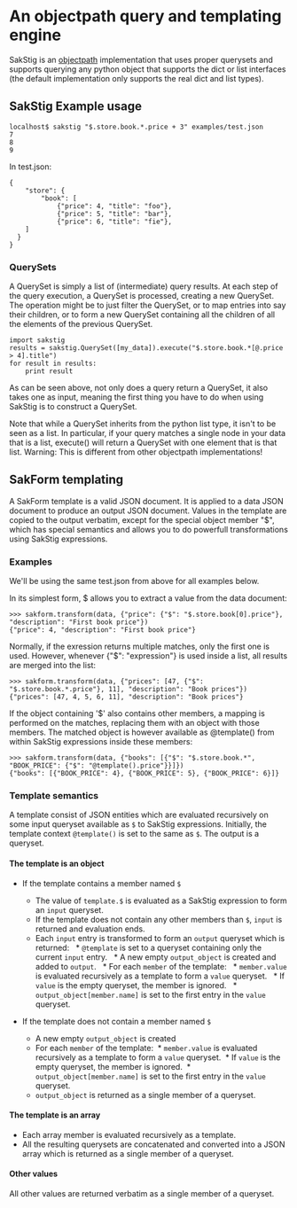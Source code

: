 # An objectpath query and templating engine

SakStig is an [objectpath](http://objectpath.org) implementation that uses proper querysets and supports querying
any python object that supports the dict or list interfaces (the default implementation only supports the real dict and list types).

## SakStig Example usage

    localhost$ sakstig "$.store.book.*.price + 3" examples/test.json
    7
    8
    9

In test.json:

    {
	    "store": {
		    "book": [
			    {"price": 4, "title": "foo"},
			    {"price": 5, "title": "bar"},
			    {"price": 6, "title": "fie"},
        ]
      }
    }
    
### QuerySets

A QuerySet is simply a list of (intermediate) query results. At each step of the query execution, a QuerySet is processed, creating a new QuerySet. The operation might be to just filter the QuerySet, or to map entries into say their children, or to form a new QuerySet containing all the children of all the elements of the previous QuerySet.

    import sakstig
    results = sakstig.QuerySet([my_data]).execute("$.store.book.*[@.price > 4].title")
    for result in results:
        print result

As can be seen above, not only does a query return a QuerySet, it also takes one as input, meaning the first thing you have to do when using SakStig is to construct a QuerySet.

Note that while a QuerySet inherits from the python list type, it isn't to be seen as a list. In particular, if your query matches a single node in your data that is a list, execute() will return a QuerySet with one element that is that list. Warning: This is different from other objectpath implementations!

## SakForm templating

A SakForm template is a valid JSON document. It is applied to a data
JSON document to produce an output JSON document. Values in the
template are copied to the output verbatim, except for the special
object member "$", which has special semantics and allows you to do
powerfull transformations using SakStig expressions.

### Examples
We'll be using the same test.json from above for all examples below.

In its simplest form, $ allows you to extract a value from the data
document:

    >>> sakform.transform(data, {"price": {"$": "$.store.book[0].price"}, "description": "First book price"})
    {"price": 4, "description": "First book price"}

Normally, if the exression returns multiple matches, only the first
one is used. However, whenever {"$": "expression"} is used inside a
list, all results are merged into the list:

    >>> sakform.transform(data, {"prices": [47, {"$": "$.store.book.*.price"}, 11], "description": "Book prices"})
    {"prices": [47, 4, 5, 6, 11], "description": "Book prices"}

If the object containing '$' also contains other members, a mapping is
performed on the matches, replacing them with an object with those
members. The matched object is however available as @template() from
within SakStig expressions inside these members:

    >>> sakform.transform(data, {"books": [{"$": "$.store.book.*", "BOOK_PRICE": {"$": "@template().price"}}]})
    {"books": [{"BOOK_PRICE": 4}, {"BOOK_PRICE": 5}, {"BOOK_PRICE": 6}]}

### Template semantics
A template consist of JSON entities which are evaluated recursively on some input queryset available as `$` to SakStig expressions. Initially, the template context `@template()` is set to the same as `$`. The output is a queryset.

#### The template is an object

* If the template contains a member named `$`
  * The value of `template.$` is evaluated as a SakStig expression to form an `input` queryset.
  * If the template does not contain any other members than `$`, `input` is returned and evaluation ends.
  * Each `input` entry is transformed to form an `output` queryset which is returned:
    * `@template` is set to a queryset containing only the current `input` entry.
    * A new empty `output_object` is created and added to `output`.
    * For each `member` of the template:
      * `member.value` is evaluated recursively as a template to form a `value` queryset.
      * If `value` is the empty queryset, the member is ignored.
      * `output_object[member.name]` is set to the first entry in the `value` queryset.
   
* If the template does not contain a member named `$`
  * A new empty `output_object` is created
  * For each `member` of the template:
    * `member.value` is evaluated recursively as a template to form a `value` queryset.
    * If `value` is the empty queryset, the member is ignored.
    * `output_object[member.name]` is set to the first entry in the `value` queryset.
  * `output_object` is returned as a single member of a queryset.

#### The template is an array
* Each array member is evaluated recursively as a template.
* All the resulting querysets are concatenated and converted into a JSON array
  which is returned as a single member of a queryset.

#### Other values
All other values are returned verbatim as a single member of a queryset.
